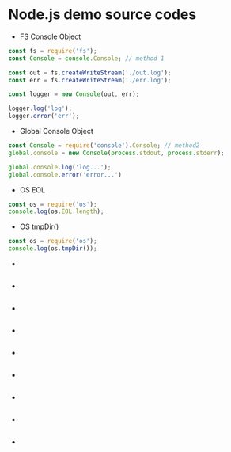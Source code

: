 # Node.js demo source codes

- <a name="fs-console-object"></a>FS Console Object

```javascript
const fs = require('fs');
const Console = console.Console; // method 1

const out = fs.createWriteStream('./out.log');
const err = fs.createWriteStream('./err.log');

const logger = new Console(out, err);

logger.log('log');
logger.error('err');
```

- <a name="global-console-object"></a>Global Console Object

```javascript
const Console = require('console').Console; // method2
global.console = new Console(process.stdout, process.stderr);

global.console.log('log...');
global.console.error('error...')
```

- <a name="os-eol"></a>OS EOL 

```javascript
const os = require('os');
console.log(os.EOL.length);
```

- <a name="os-tmpdir"></a>OS tmpDir()

```javascript
const os = require('os');
console.log(os.tmpDir());
```

- <a name=""></a>

```javascript

```

- <a name=""></a>

```javascript

```

- <a name=""></a>

```javascript

```

- <a name=""></a>

```javascript

```

- <a name=""></a>

```javascript

```

- <a name=""></a>

```javascript

```

- <a name=""></a>

```javascript

```

- <a name=""></a>

```javascript

```

- <a name=""></a>

```javascript

```
